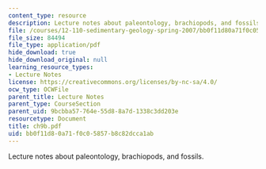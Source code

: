 ```yaml
---
content_type: resource
description: Lecture notes about paleontology, brachiopods, and fossils.
file: /courses/12-110-sedimentary-geology-spring-2007/bb0f11d80a71f0c05857b8c82dcca1ab_ch9b.pdf
file_size: 84494
file_type: application/pdf
hide_download: true
hide_download_original: null
learning_resource_types:
- Lecture Notes
license: https://creativecommons.org/licenses/by-nc-sa/4.0/
ocw_type: OCWFile
parent_title: Lecture Notes
parent_type: CourseSection
parent_uid: 9bcbba57-764e-55d8-8a7d-1338c3dd203e
resourcetype: Document
title: ch9b.pdf
uid: bb0f11d8-0a71-f0c0-5857-b8c82dcca1ab
---
```

Lecture notes about paleontology, brachiopods, and fossils.